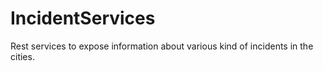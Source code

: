 # IncidentServices
Rest services to expose information about various kind of incidents in the cities.
